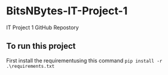 # BitsNBytes-IT-Project-1
IT Project 1 GitHub Repostory

## To run this project
 First install the requirementusing this command `pip install -r .\requirements.txt`
